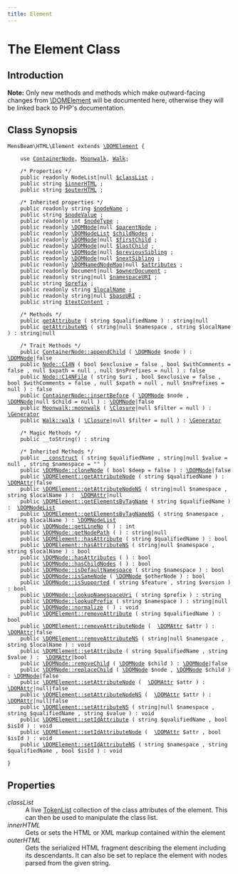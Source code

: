 ```yaml
---
title: Element
---
```


# The Element Class #

## Introduction ##

<div class="admonition"><p><strong>Note:</strong> Only new methods and methods which make outward-facing changes from <a href="https://www.php.net/manual/en/class.domelement.php">\DOMElement</a> will be documented here, otherwise they will be linked back to PHP's documentation.</p></div>

## Class Synopsis ##

<pre><code class="php">MensBeam\HTML\Element extends <a href="https://www.php.net/manual/en/class.domelement.php">\DOMElement</a> {

    use <a href="../ContainerNode/index.html">ContainerNode</a>, <a href="../Moonwalk/index.html">Moonwalk</a>, <a href="../Walk/index.html">Walk</a>;

    /* Properties */
    public readonly NodeList|null <a href="#element-props-classlist">$classList</a> ;
    public string <a href="#element-props-innerhtml">$innerHTML</a> ;
    public string <a href="#element-props-outerhtml">$outerHTML</a> ;

    /* Inherited properties */
    public readonly string <a href="https://www.php.net/manual/en/class.domnode.php#domnode.props.nodename">$nodeName</a> ;
    public string <a href="https://www.php.net/manual/en/class.domnode.php#domnode.props.nodevalue">$nodeValue</a> ;
    public readonly int <a href="https://www.php.net/manual/en/class.domnode.php#domnode.props.nodetype">$nodeType</a> ;
    public readonly <a href="https://www.php.net/manual/en/class.domnode.php">\DOMNode</a>|null <a href="https://www.php.net/manual/en/class.domnode.php#domnode.props.parentnode">$parentNode</a> ;
    public readonly <a href="https://www.php.net/manual/en/class.domnodelist.php">\DOMNodeList</a> <a href="https://www.php.net/manual/en/class.domnode.php#domnode.props.childnodes">$childNodes</a> ;
    public readonly <a href="https://www.php.net/manual/en/class.domnode.php">\DOMNode</a>|null <a href="https://www.php.net/manual/en/class.domnode.php#domnode.props.firstchild">$firstChild</a> ;
    public readonly <a href="https://www.php.net/manual/en/class.domnode.php">\DOMNode</a>|null <a href="https://www.php.net/manual/en/class.domnode.php#domnode.props.lastchild">$lastChild</a> ;
    public readonly <a href="https://www.php.net/manual/en/class.domnode.php">\DOMNode</a>|null <a href="https://www.php.net/manual/en/class.domnode.php#domnode.props.previoussibling">$previousSibling</a> ;
    public readonly <a href="https://www.php.net/manual/en/class.domnode.php">\DOMNode</a>|null <a href="https://www.php.net/manual/en/class.domnode.php#domnode.props.nextsibling">$nextSibling</a> ;
    public readonly <a href="https://www.php.net/manual/en/class.domnamednodemap.php">\DOMNamedNodeMap</a>|null <a href="https://www.php.net/manual/en/class.domnode.php#domnode.props.attributes">$attributes</a> ;
    public readonly Document|null <a href="https://www.php.net/manual/en/class.domnode.php#domnode.props.ownerdocument">$ownerDocument</a> ;
    public readonly string|null <a href="https://www.php.net/manual/en/class.domnode.php#domnode.props.namespaceuri">$namespaceURI</a> ;
    public string <a href="https://www.php.net/manual/en/class.domnode.php#domnode.props.prefix">$prefix</a> ;
    public readonly string <a href="https://www.php.net/manual/en/class.domnode.php#domnode.props.localname">$localName</a> ;
    public readonly string|null <a href="https://www.php.net/manual/en/class.domnode.php#domnode.props.baseuri">$baseURI</a> ;
    public string <a href="https://www.php.net/manual/en/class.domnode.php#domnode.props.textcontent">$textContent</a> ;

    /* Methods */
    public <a href="getAttribute.html">getAttribute</a> ( string $qualifiedName ) : string|null
    public <a href="getAttributeNS.html">getAttributeNS</a> ( string|null $namespace , string $localName ) : string|null

    /* Trait Methods */
    public <a href="../ContainerNode/appendChild.html">ContainerNode::appendChild</a> ( <a href="https://www.php.net/manual/en/class.domnode.php">\DOMNode</a> $node ) : <a href="https://www.php.net/manual/en/class.domnode.php">\DOMNode</a>|false
    public <a href="../Node/C14N.html">Node::C14N</a> ( bool $exclusive = false , bool $withComments = false , null $xpath = null , null $nsPrefixes = null ) : false
    public <a href="../Node/C14NFile.html">Node::C14NFile</a> ( string $uri , bool $exclusive = false , bool $withComments = false , null $xpath = null , null $nsPrefixes = null ) : false
    public <a href="../ContainerNode/insertBefore.html">ContainerNode::insertBefore</a> ( <a href="https://www.php.net/manual/en/class.domnode.php">\DOMNode</a> $node , <a href="https://www.php.net/manual/en/class.domnode.php">\DOMNode</a>|null $child = null ) : <a href="https://www.php.net/manual/en/class.domnode.php">\DOMNode</a>|false
    public <a href="../Moonwalk/moonwalk.html">Moonwalk::moonwalk</a> ( <a href="https://www.php.net/manual/en/class.closure.php">\Closure</a>|null $filter = null ) : <a href="https://www.php.net/manual/en/class.generator.php">\Generator</a>
    public <a href="../Walk/walk.html">Walk::walk</a> ( <a href="https://www.php.net/manual/en/class.closure.php">\Closure</a>|null $filter = null ) : <a href="https://www.php.net/manual/en/class.generator.php">\Generator</a>

    /* Magic Methods */
    public __toString() : string

    /* Inherited Methods */
    public <a href="https://www.php.net/manual/en/domelement.construct.php">__construct</a> ( string $qualifiedName , string|null $value = null , string $namespace = "" )
    public <a href="https://www.php.net/manual/en/domnode.clonenode.php">\DOMNode::cloneNode</a> ( bool $deep = false ) : <a href="https://www.php.net/manual/en/class.domnode.php">\DOMNode</a>|false
    public <a href="https://www.php.net/manual/en/domelement.getattributenode.php">\DOMElement::getAttributeNode</a> ( string $qualifiedName ) :  <a href="https://www.php.net/manual/en/class.domattr.php">\DOMAttr</a>|false
    public <a href="https://www.php.net/manual/en/domelement.getattributenodens.php">\DOMElement::getAttributeNodeNS</a> ( string|null $namespace , string $localName ) :  <a href="https://www.php.net/manual/en/class.domattr.php">\DOMAttr</a>|null
    public <a href="https://www.php.net/manual/en/domelement.getelementsbytagname.php">\DOMElement::getElementsByTagName</a> ( string $qualifiedName ) :  <a href="https://www.php.net/manual/en/class.domnodelist.php">\DOMNodeList</a>
    public <a href="https://www.php.net/manual/en/domelement.getelementsbytagnamens.php">\DOMElement::getElementsByTagNameNS</a> ( string $namespace , string $localName ) : <a href="https://www.php.net/manual/en/class.domnodelist.php">\DOMNodeList</a>
    public <a href="https://www.php.net/manual/en/domnode.getlineno.php">\DOMNode::getLineNo</a> ( ) : int
    public <a href="https://www.php.net/manual/en/domnode.getnodepath.php">\DOMNode::getNodePath</a> ( ) : string|null
    public <a href="https://www.php.net/manual/en/domelement.hasattribute.php">\DOMElement::hasAttribute</a> ( string $qualifiedName ) : bool
    public <a href="https://www.php.net/manual/en/domelement.hasattributens.php">\DOMElement::hasAttributeNS</a> ( string|null $namespace , string $localName ) : bool
    public <a href="https://www.php.net/manual/en/domnode.hasattributes.php">\DOMNode::hasAttributes</a> ( ) : bool
    public <a href="https://www.php.net/manual/en/domnode.haschildnodes.php">\DOMNode::hasChildNodes</a> ( ) : bool
    public <a href="https://www.php.net/manual/en/domnode.isdefaultnamespace.php">\DOMNode::isDefaultNamespace</a> ( string $namespace ) : bool
    public <a href="https://www.php.net/manual/en/domnode.issamenode.php">\DOMNode::isSameNode</a> ( <a href="https://www.php.net/manual/en/class.domnode.php">\DOMNode</a> $otherNode ) : bool
    public <a href="https://www.php.net/manual/en/domnode.issupported.php">\DOMNode::isSupported</a> ( string $feature , string $version ) : bool
    public <a href="https://www.php.net/manual/en/domnode.lookupnamespaceuri.php">\DOMNode::lookupNamespaceUri</a> ( string $prefix ) : string
    public <a href="https://www.php.net/manual/en/domnode.lookupprefix.php">\DOMNode::lookupPrefix</a> ( string $namespace ) : string|null
    public <a href="https://www.php.net/manual/en/domnode.normalize.php">\DOMNode::normalize</a> ( ) : void
    public <a href="https://www.php.net/manual/en/domelement.removeattribute.php">\DOMElement::removeAttribute</a> ( string $qualifiedName ) : bool
    public <a href="https://www.php.net/manual/en/domelement.removeattributenode.php">\DOMElement::removeAttributeNode</a> (  <a href="https://www.php.net/manual/en/class.domattr.php">\DOMAttr</a> $attr ) :  <a href="https://www.php.net/manual/en/class.domattr.php">\DOMAttr</a>|false
    public <a href="https://www.php.net/manual/en/domelement.removeattributenodens.php">\DOMElement::removeAttributeNS</a> ( string|null $namespace , string $localName ) : void
    public <a href="https://www.php.net/manual/en/domelement.setattribute.php">\DOMElement::setAttribute</a> ( string $qualifiedName , string $value ) :  <a href="https://www.php.net/manual/en/class.domattr.php">\DOMAttr</a>|bool
    public <a href="https://www.php.net/manual/en/domnode.removechild.php">\DOMNode::removeChild</a> ( <a href="https://www.php.net/manual/en/class.domnode.php">\DOMNode</a> $child ) : <a href="https://www.php.net/manual/en/class.domnode.php">\DOMNode</a>|false
    public <a href="https://www.php.net/manual/en/domnode.replacechild.php">\DOMNode::replaceChild</a> ( <a href="https://www.php.net/manual/en/class.domnode.php">\DOMNode</a> $node , <a href="https://www.php.net/manual/en/class.domnode.php">\DOMNode</a> $child ) : <a href="https://www.php.net/manual/en/class.domnode.php">\DOMNode</a>|false
    public <a href="https://www.php.net/manual/en/domelement.setattributenode.php">\DOMElement::setAttributeNode</a> (  <a href="https://www.php.net/manual/en/class.domattr.php">\DOMAttr</a> $attr ) :  <a href="https://www.php.net/manual/en/class.domattr.php">\DOMAttr</a>|null|false
    public <a href="https://www.php.net/manual/en/domelement.setattributenodens.php">\DOMElement::setAttributeNodeNS</a> (  <a href="https://www.php.net/manual/en/class.domattr.php">\DOMAttr</a> $attr ) :  <a href="https://www.php.net/manual/en/class.domattr.php">\DOMAttr</a>|null|false
    public <a href="https://www.php.net/manual/en/domelement.setattributens.php">\DOMElement::setAttributeNS</a> ( string|null $namespace , string $qualifiedName , string $value ) : void
    public <a href="https://www.php.net/manual/en/domelement.setidattribute.php">\DOMElement::setIdAttribute</a> ( string $qualifiedName , bool $isId ) : void
    public <a href="https://www.php.net/manual/en/domelement.setidattributenode.php">\DOMElement::setIdAttributeNode</a> (  <a href="https://www.php.net/manual/en/class.domattr.php">\DOMAttr</a> $attr , bool $isId ) : void
    public <a href="https://www.php.net/manual/en/domelement.setidattributens.php">\DOMElement::setIdAttributeNS</a> ( string $namespace , string $qualifiedName , bool $isId ) : void

}</code></pre>

## Properties ##

<dl>
 <dt id="element-props-classlist"><var>classList</var></dt>
 <dd>A live <a href="../TokenList/TokenList.html">TokenList</a> collection of the class attributes of the element. This can then be used to manipulate the class list.</dd>

 <dt id="element-props-innerhtml"><var>innerHTML</var></dt>
 <dd>Gets or sets the HTML or XML markup contained within the element</dd>

 <dt id="element-props-outerhtml"><var>outerHTML</var></dt>
 <dd>Gets the serialized HTML fragment describing the element including its descendants. It can also be set to replace the element with nodes parsed from the given string.</dd>
</dl>